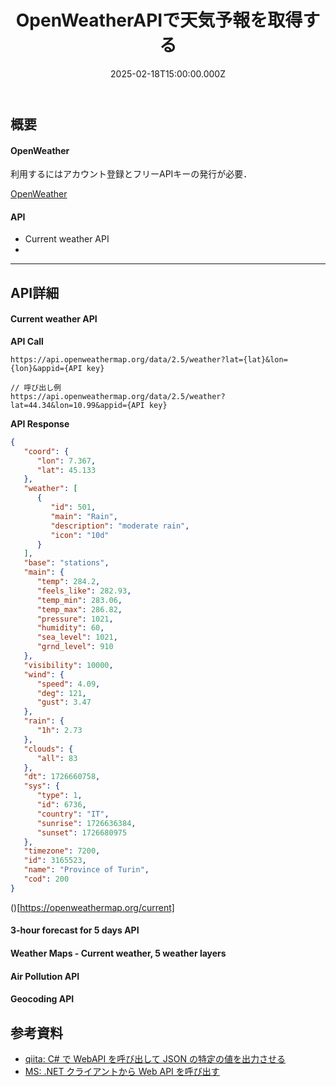 ﻿---
title: OpenWeatherAPIで天気予報を取得する
date: 2025-02-18T15:00:00.000Z
categories: [ Web ]
tags:
  - WebAPI
  - C#
---

## 概要

#### OpenWeather

利用するにはアカウント登録とフリーAPIキーの発行が必要．

[OpenWeather](https://openweathermap.org/)

#### API

- Current weather API
- 

****

## API詳細

#### Current weather API

**API Call**
```
https://api.openweathermap.org/data/2.5/weather?lat={lat}&lon={lon}&appid={API key}
```

```
// 呼び出し例
https://api.openweathermap.org/data/2.5/weather?lat=44.34&lon=10.99&appid={API key}
```

**API Response**
```json      
{
   "coord": {
      "lon": 7.367,
      "lat": 45.133
   },
   "weather": [
      {
         "id": 501,
         "main": "Rain",
         "description": "moderate rain",
         "icon": "10d"
      }
   ],
   "base": "stations",
   "main": {
      "temp": 284.2,
      "feels_like": 282.93,
      "temp_min": 283.06,
      "temp_max": 286.82,
      "pressure": 1021,
      "humidity": 60,
      "sea_level": 1021,
      "grnd_level": 910
   },
   "visibility": 10000,
   "wind": {
      "speed": 4.09,
      "deg": 121,
      "gust": 3.47
   },
   "rain": {
      "1h": 2.73
   },
   "clouds": {
      "all": 83
   },
   "dt": 1726660758,
   "sys": {
      "type": 1,
      "id": 6736,
      "country": "IT",
      "sunrise": 1726636384,
      "sunset": 1726680975
   },
   "timezone": 7200,
   "id": 3165523,
   "name": "Province of Turin",
   "cod": 200
}                    
```

()[https://openweathermap.org/current]

#### 3-hour forecast for 5 days API

#### Weather Maps - Current weather, 5 weather layers

#### Air Pollution API

#### Geocoding API



#### 

## 参考資料

- [qiita: C# で WebAPI を呼び出して JSON の特定の値を出力させる](https://qiita.com/komiyasa/items/0dc49a7ffa133aa1ff81)
- [MS: .NET クライアントから Web API を呼び出す](https://learn.microsoft.com/ja-jp/aspnet/web-api/overview/advanced/calling-a-web-api-from-a-net-client)
